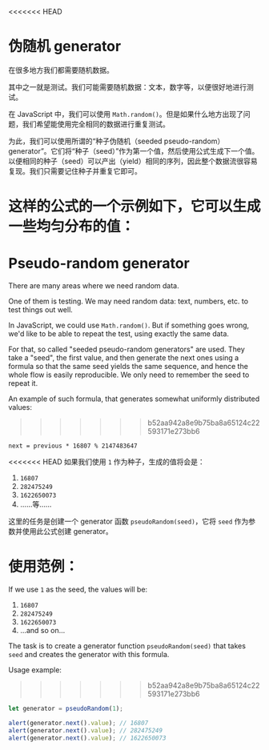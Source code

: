 
<<<<<<< HEAD
# 伪随机 generator

在很多地方我们都需要随机数据。

其中之一就是测试。我们可能需要随机数据：文本，数字等，以便很好地进行测试。

在 JavaScript 中，我们可以使用 `Math.random()`。但是如果什么地方出现了问题，我们希望能使用完全相同的数据进行重复测试。

为此，我们可以使用所谓的“种子伪随机（seeded pseudo-random）generator”。它们将“种子（seed）”作为第一个值，然后使用公式生成下一个值。以便相同的种子（seed）可以产出（yield）相同的序列，因此整个数据流很容易复现。我们只需要记住种子并重复它即可。

这样的公式的一个示例如下，它可以生成一些均匀分布的值：
=======
# Pseudo-random generator

There are many areas where we need random data.

One of them is testing. We may need random data: text, numbers, etc. to test things out well.

In JavaScript, we could use `Math.random()`. But if something goes wrong, we'd like to be able to repeat the test, using exactly the same data.

For that, so called "seeded pseudo-random generators" are used. They take a "seed", the first value, and then generate the next ones using a formula so that the same seed yields the same sequence, and hence the whole flow is easily reproducible. We only need to remember the seed to repeat it.

An example of such formula, that generates somewhat uniformly distributed values:
>>>>>>> b52aa942a8e9b75ba8a65124c22593171e273bb6

```
next = previous * 16807 % 2147483647
```

<<<<<<< HEAD
如果我们使用 `1` 作为种子，生成的值将会是：
1. `16807`
2. `282475249`
3. `1622650073`
4. ……等……

这里的任务是创建一个 generator 函数 `pseudoRandom(seed)`，它将 `seed` 作为参数并使用此公式创建 generator。

使用范例：
=======
If we use `1` as the seed, the values will be:
1. `16807`
2. `282475249`
3. `1622650073`
4. ...and so on...

The task is to create a generator function `pseudoRandom(seed)` that takes `seed` and creates the generator with this formula.

Usage example:
>>>>>>> b52aa942a8e9b75ba8a65124c22593171e273bb6

```js
let generator = pseudoRandom(1);

alert(generator.next().value); // 16807
alert(generator.next().value); // 282475249
alert(generator.next().value); // 1622650073
```
